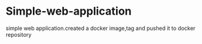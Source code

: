 # Simple-web-application
simple web application.created a docker image,tag and pushed it to docker repository
